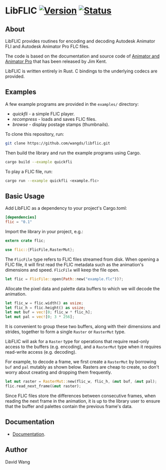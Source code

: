 
LibFLIC [![Version][version-img]][version-url] [![Status][travis-ci-img]][travis-ci-url]
=======


About
-----

LibFLIC provides routines for encoding and decoding Autodesk Animator
FLI and Autodesk Animator Pro FLC files.

The code is based on the documentation and source code of
[Animator and Animator Pro][animator-pro]
that has been released by Jim Kent.

LibFLIC is written entirely in Rust.  C bindings to the underlying
codecs are provided.


Examples
--------

A few example programs are provided in the `examples/` directory:

* _quickfli_ - a simple FLIC player.
* _recompress_ - loads and saves FLIC files.
* _browse_ - display postage stamps (thumbnails).

To clone this repository, run:

```sh
git clone https://github.com/wangds/libflic.git
```

Then build the library and run the example programs using Cargo.

```sh
cargo build --example quickfli
```

To play a FLIC file, run:

```sh
cargo run --example quickfli <example.flc>
```


Basic Usage
-----------

Add LibFLIC as a dependency to your project's Cargo.toml:

```toml
[dependencies]
flic = "0.1"
```

Import the library in your project, e.g.:

```rust
extern crate flic;

use flic::{FlicFile,RasterMut};
```

The `FlicFile` type refers to FLIC files streamed from disk.  When
opening a FLIC file, it will first read the FLIC metadata such as the
animation's dimensions and speed.  `FlicFile` will keep the file open.

```rust
let flic = FlicFile::open(Path::new("example.flc"))?;
```

Allocate the pixel data and palette data buffers to which we will
decode the animation.

```rust
let flic_w = flic.width() as usize;
let flic_h = flic.height() as usize;
let mut buf = vec![0; flic_w * flic_h];
let mut pal = vec![0; 3 * 256];
```

It is convenient to group these two buffers, along with their
dimensions and strides, together to form a single `Raster` or
`RasterMut` type.

LibFLIC will ask for a `Raster` type for operations that require
read-only access to the buffers (e.g. encoding), and a `RasterMut`
type when it requires read-write access (e.g. decoding).

For example, to decode a frame, we first create a `RasterMut` by
borrowing `buf` and `pal` mutably as shown below.  Rasters are cheap
to create, so don't worry about creating and dropping them frequently.

```rust
let mut raster = RasterMut::new(flic_w, flic_h, &mut buf, &mut pal);
flic.read_next_frame(&mut raster);
```

Since FLIC files store the differences between consecutive frames,
when reading the next frame in the animation, it is up to the library
user to ensure that the buffer and palettes contain the previous
frame's data.


Documentation
-------------

* [Documentation][documentation].


Author
------

David Wang


[animator-pro]: https://github.com/AnimatorPro/Animator-Pro
[documentation]: https://docs.rs/flic/
[travis-ci-img]: https://travis-ci.org/wangds/libflic.svg?branch=master
[travis-ci-url]: https://travis-ci.org/wangds/libflic
[version-img]: https://img.shields.io/crates/v/flic.svg
[version-url]: https://crates.io/crates/flic
